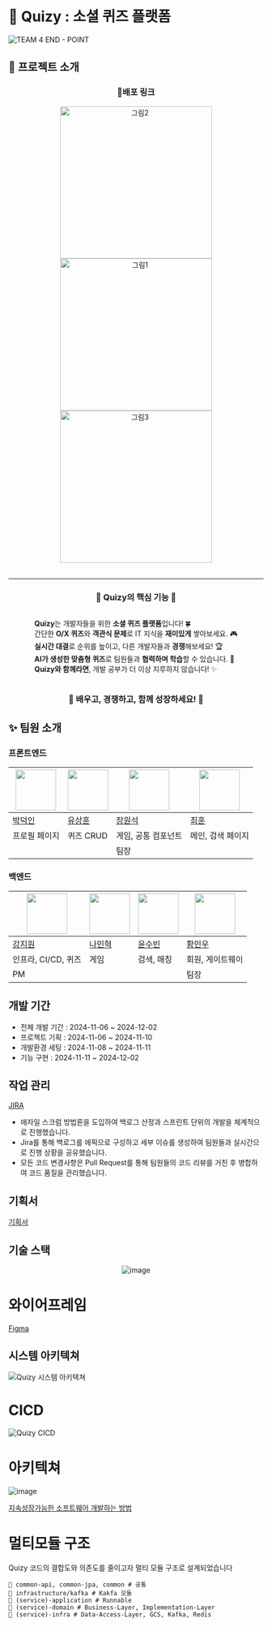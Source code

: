 # 🧐 Quizy : 소셜 퀴즈 플랫폼

![TEAM 4 END - POINT](https://github.com/user-attachments/assets/0262f3d9-ab9e-44ec-8a86-5c7dd703a66f)

## 🚀 프로젝트 소개

<div align=center>

### 📢배포 링크

<a href="https://quizy-fe.vercel.app/">
  <img src="https://github.com/user-attachments/assets/7215cf49-1743-4765-94f2-218708e879e5" alt="그림2" width="300">
</a><br />
<a href="https://snapdragon-canary-315.notion.site/Team04-EndPoint-1584af60efb7809e99fedaa490f2cbc9?pvs=4">
  <img src="https://github.com/user-attachments/assets/bb1eb154-071d-4acd-a83d-2e62f048d716" alt="그림1" width="300">
</a><br />
<a href="https://www.youtube.com/watch?v=K8iRQxYGXew">
  <img src="https://github.com/user-attachments/assets/8a797cee-9587-44f8-a3ea-ed7f5e5e3534" alt="그림3" width="300">
</a>
<br><br>

---

### 🌟 **Quizy의 핵심 기능** 🌟

<div align="center" style="text-align: left; display: inline-block;">

**Quizy**는 개발자들을 위한 **소셜 퀴즈 플랫폼**입니다! 🍀<br>
간단한 **O/X 퀴즈**와 **객관식 문제**로 IT 지식을 **재미있게** 쌓아보세요. 🎮<br>
**실시간 대결**로 순위를 높이고, 다른 개발자들과 **경쟁**해보세요! 🏆<br>
**AI가 생성한 맞춤형 퀴즈**로 팀원들과 **협력하며 학습**할 수 있습니다. 🤝<br>
**Quizy와 함께라면**, 개발 공부가 더 이상 지루하지 않습니다! ✨

</div>

### 🚀 **배우고, 경쟁하고, 함께 성장하세요!** 🚀

</div>


## ✨ 팀원 소개

### 프론트엔드

<div align=center>

| <img src="https://avatars.githubusercontent.com/u/50727457?v=4" width="80"> | <img src="https://avatars.githubusercontent.com/u/95310496?v=4" width="80"> | <img src="https://avatars.githubusercontent.com/u/122918159?v=4" width="80"> | <img src="https://avatars.githubusercontent.com/u/82489078?v=4" width="80"> |
|-----------------------------------------------------------------------------|-----------------------------------------------------------------------------|------------------------------------------------------------------------------|-----------------------------------------------------------------------------|
| [박덕인](https://github.com/kod0751)                                           | [유상훈](https://github.com/Yoos99)                                            | [장원석](https://github.com/Wonchang0314)                                       | [최훈](https://github.com/hoon-hoon)                                          |
| 프로필 페이지                                                                     | 퀴즈 CRUD                                                                     | 게임, 공통 컴포넌트                                                                  | 메인, 검색 페이지                                                                  |
|                                                                             |                                                                             | 팀장                                                                           |                                                                             |

</div>

### 백엔드

<div align=center>

| <img src="https://avatars.githubusercontent.com/u/128073698?v=4" width="80"> | <img src="https://avatars.githubusercontent.com/u/112960401?v=4" width="80"> | <img src="https://avatars.githubusercontent.com/u/67736320?v=4" width="80"> | <img src="https://avatars.githubusercontent.com/u/97011190?v=4" width="80"> |
|------------------------------------------------------------------------------|------------------------------------------------------------------------------|-----------------------------------------------------------------------------|-----------------------------------------------------------------------------|
| [강지원](https://github.com/JiwonKKang)                                         | [나민혁](https://github.com/NaMinhyeok)                                         | [윤수빈](https://github.com/s0o0bn)                                            | [황민우](https://github.com/HMWG)                                              |
| 인프라, CI/CD, 퀴즈                                                               | 게임                                                                           | 검색, 매칭                                                                      | 회원, 게이트웨이                                                                   |
| PM                                                                           |                                                                              |                                                                             | 팀장                                                                          |

</div>

## 개발 기간

- 전체 개발 기간 : 2024-11-06 ~ 2024-12-02
- 프로젝트 기획 : 2024-11-06 ~ 2024-11-10
- 개발환경 세팅 : 2024-11-08 ~ 2024-11-11
- 기능 구현 : 2024-11-11 ~ 2024-12-02

## 작업 관리

[JIRA](https://rkdwldnjs878-1731394506977.atlassian.net/jira/software/projects/QUZ/boards/1/backlog?epics=visible)

- 애자일 스크럼 방법론을 도입하여 백로그 산정과 스프린트 단위의 개발을 체계적으로 진행했습니다.
- Jira를 통해 백로그를 에픽으로 구성하고 세부 이슈를 생성하여 팀원들과 실시간으로 진행 상황을 공유했습니다.
- 모든 코드 변경사항은 Pull Request를 통해 팀원들의 코드 리뷰를 거친 후 병합하여 코드 품질을 관리했습니다.

## 기획서

[기획서](https://www.notion.so/3d271163401a4da3bd9ff9e2620f1cb9?pvs=21)

## 기술 스택

<div align=center>

![image](https://github.com/user-attachments/assets/6bac3c73-8e6b-4a3e-af0f-5355850ed39a)

</div>

# 와이어프레임

[Figma](https://embed.figma.com/board/b0GOfiYpuendfJwq8Gatbv/%EC%88%8F%ED%8F%BC-%ED%80%B4%EC%A6%88-%ED%94%8C%EB%9E%AB%ED%8F%BC-%ED%99%94%EB%A9%B4-%EC%A0%95%EC%9D%98?node-id=0-1&node-type=canvas&t=yheujhD0MAfZ215H-0&embed-host=notion&footer=false&theme=system)

## 시스템 아키텍쳐

![Quizy 시스템 아키텍쳐](https://github.com/user-attachments/assets/039e28b4-dc5d-4927-b4a2-d359ef1a7e3c)

# CICD

![Quizy CICD](https://github.com/user-attachments/assets/33c6a245-bbf5-4197-a996-62b8dccb40c1)

# 아키텍쳐

![image](https://github.com/COS-project/cos-backend/assets/128073698/de0f406e-4b73-477f-bba3-f6caaaead435)

[지속성장가능한 소프트웨어 개발하는 방법](https://geminikims.medium.com/%EC%A7%80%EC%86%8D-%EC%84%B1%EC%9E%A5-%EA%B0%80%EB%8A%A5%ED%95%9C-%EC%86%8C%ED%94%84%ED%8A%B8%EC%9B%A8%EC%96%B4%EB%A5%BC-%EB%A7%8C%EB%93%A4%EC%96%B4%EA%B0%80%EB%8A%94-%EB%B0%A9%EB%B2%95-97844c5dab63)

# 멀티모듈 구조

Quizy 코드의 결합도와 의존도를 줄이고자 멀티 모듈 구조로 설계되었습니다

```shell
📁 common-api, common-jpa, common # 공통
📁 infrastructure/kafka # Kakfa 모듈
📁 (service)-application # Runnable
📁 (service)-domain # Business-Layer, Implementation-Layer
📁 (service)-infra # Data-Access-Layer, GCS, Kafka, Redis
```
